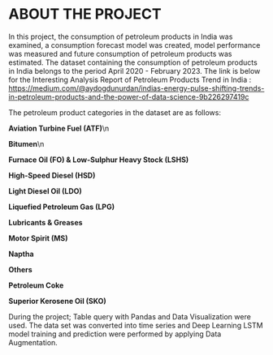 # ABOUT THE PROJECT
In this project, the consumption of petroleum products in India was examined, a consumption forecast model was created, model performance was measured and future consumption of petroleum products was estimated.
The dataset containing the consumption of petroleum products in India belongs to the period April 2020 - February 2023. The link is below for the Interesting Analysis Report of Petroleum Products Trend in India : https://medium.com/@aydogdunurdan/indias-energy-pulse-shifting-trends-in-petroleum-products-and-the-power-of-data-science-9b226297419c

The petroleum product categories in the dataset are as follows:

**Aviation Turbine Fuel (ATF)**\n

**Bitumen**\n

**Furnace Oil (FO) & Low-Sulphur Heavy Stock (LSHS)**

**High-Speed ​​Diesel (HSD)**

**Light Diesel Oil (LDO)**

**Liquefied Petroleum Gas (LPG)**

**Lubricants & Greases**

**Motor Spirit (MS)**

**Naptha**

**Others**

**Petroleum Coke**

**Superior Kerosene Oil (SKO)**

During the project;
Table query with Pandas and Data Visualization were used.
The data set was converted into time series and Deep Learning LSTM model training and prediction were performed by applying Data Augmentation.
